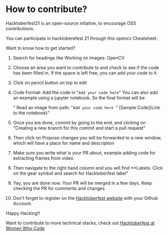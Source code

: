 # How to contribute?

Hacktoberfest21 is an open-source intiative, to encourage OSS contributions. 

You can participate in hacktoberefest 21 through this opencv Cheatsheet.

Want to know how to get started?

1. Search for headings like Working on Images: OpenCV

2. Choose an area you want to contribute to and check to see if the code has been filled in. If the space is left free, you can add your code to it.

3. Click on pencil button on top to edit

4. Code Format: Add the code in "`Add your code here`" You can also add an example using a jupyter notebook. So the final format will be
  
    " Read an image from path: "`Add your code here `" [Sample Code](Link to the notebook)"
    
5. Once you are done, commit by going to the end, and clicking on "Creating a new branch for this commit and start a pull request"

6. Then click on Propose changes you will be forwarded to a new window, which will have a place for name and description

7. Make sure you write what is your PR about, example adding code for extracting frames from video

8. Then navigate to the right hand column and you will find **Labels: Click on the gear symbol and search for Hacktoberfest label"

9. Yay, you are done now. Your PR will be merged in a few days. Keep checking the PR for comments and changes

10. Don't forget to register on the [Hacktoberfest website](https://hacktoberfest.digitalocean.com/register) with your Github Account. 



Happy Hacking!! 

Want to contribute to more technical stacks, check out [Hacktoberfest at Women Who Code](womenwhocode.com/hacktoberfest)

 
